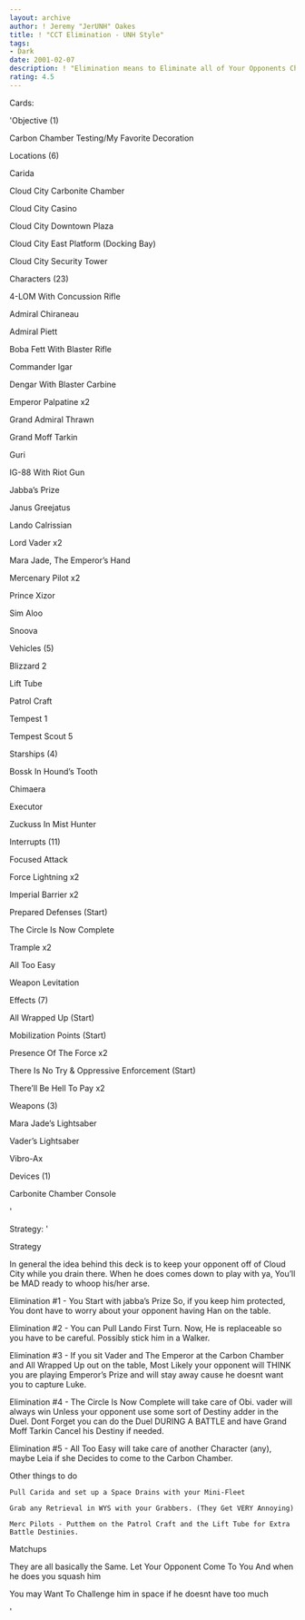 ```yaml
---
layout: archive
author: ! Jeremy "JerUNH" Oakes
title: ! "CCT Elimination - UNH Style"
tags:
- Dark
date: 2001-02-07
description: ! "Elimination means to Eliminate all of Your Opponents Characters from the Board. I do My Best To Do that here."
rating: 4.5
---
```

Cards: 

'Objective (1)

Carbon Chamber Testing/My Favorite Decoration 



Locations (6)

Carida 

Cloud City Carbonite Chamber 

Cloud City Casino 

Cloud City Downtown Plaza 

Cloud City East Platform (Docking Bay) 

Cloud City Security Tower 


Characters (23)

4-LOM With Concussion Rifle 

Admiral Chiraneau 

Admiral Piett 

Boba Fett With Blaster Rifle 

Commander Igar 

Dengar With Blaster Carbine 

Emperor Palpatine  x2

Grand Admiral Thrawn 

Grand Moff Tarkin 

Guri 

IG-88 With Riot Gun 

Jabba’s Prize 

Janus Greejatus 

Lando Calrissian 

Lord Vader  x2

Mara Jade, The Emperor’s Hand 

Mercenary Pilot  x2

Prince Xizor 

Sim Aloo 

Snoova 


Vehicles (5)

Blizzard 2 

Lift Tube 

Patrol Craft 

Tempest 1 

Tempest Scout 5 


Starships (4)

Bossk In Hound’s Tooth 

Chimaera 

Executor 

Zuckuss In Mist Hunter 


Interrupts (11)

Focused Attack 

Force Lightning  x2

Imperial Barrier  x2

Prepared Defenses  (Start)

The Circle Is Now Complete 

Trample  x2

All Too Easy 

Weapon Levitation 


Effects (7)

All Wrapped Up (Start)

Mobilization Points (Start)

Presence Of The Force  x2

There Is No Try & Oppressive Enforcement (Start)

There’ll Be Hell To Pay  x2


Weapons (3)

Mara Jade’s Lightsaber 

Vader’s Lightsaber 

Vibro-Ax 


Devices (1)

Carbonite Chamber Console 



'

Strategy: '

 
Strategy

  In general the idea behind this deck is to keep your opponent off of Cloud City while you drain there. When he does comes down to play with ya, You’ll be MAD ready to whoop his/her arse.


   Elimination #1 - You Start with jabba’s Prize So, if you keep him protected, You dont have to worry about your opponent having Han on the table.

   Elimination #2 - You can Pull Lando First Turn. Now, He is replaceable so you have to be careful. Possibly stick him in a Walker.

   Elimination #3 - If you sit Vader and The Emperor at the Carbon Chamber and All Wrapped Up out on the table, Most Likely your opponent will THINK you are playing Emperor’s Prize and will stay away cause he doesnt want you to capture Luke. 

   Elimination #4 - The Circle Is Now Complete will take care of Obi. vader will always win Unless your opponent use some sort of Destiny adder in the Duel. Dont Forget you can do the Duel DURING A BATTLE and have Grand Moff Tarkin Cancel his Destiny if needed.

   Elimination #5 - All Too Easy will take care of another Character (any), maybe Leia if she Decides to come to the Carbon Chamber.


  Other things to do

    Pull Carida and set up a Space Drains with your Mini-Fleet

    Grab any Retrieval in WYS with your Grabbers. (They Get VERY Annoying)

    Merc Pilots - Putthem on the Patrol Craft and the Lift Tube for Extra Battle Destinies. 


  Matchups

   They are all basically the Same. Let Your Opponent Come To You And when he does you squash him 

   You may Want To Challenge him in space if he doesnt have too much

'